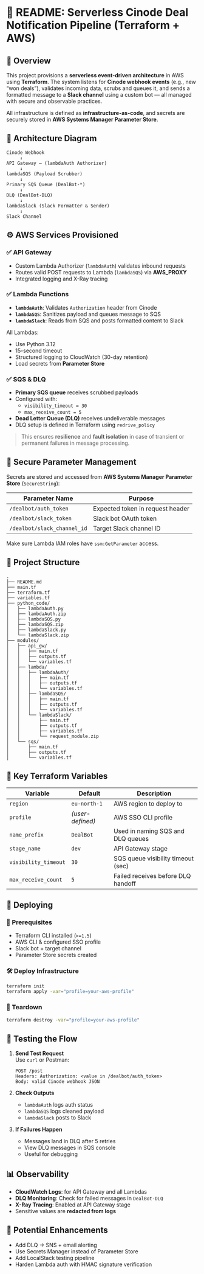 
# 📘 README: Serverless Cinode Deal Notification Pipeline (Terraform + AWS)

## 📌 Overview

This project provisions a **serverless event-driven architecture** in AWS using **Terraform**. The system listens for **Cinode webhook events** (e.g., new “won deals”), validates incoming data, scrubs and queues it, and sends a formatted message to a **Slack channel** using a custom bot — all managed with secure and observable practices.

All infrastructure is defined as **infrastructure-as-code**, and secrets are securely stored in **AWS Systems Manager Parameter Store**.

## 🧱 Architecture Diagram

```
Cinode Webhook
     ↓
API Gateway — (lambdaAuth Authorizer)
     ↓
lambdaSQS (Payload Scrubber)
     ↓
Primary SQS Queue (DealBot-*)
     ↓
DLQ (DealBot-DLQ)
     ↓
lambdaSlack (Slack Formatter & Sender)
     ↓
Slack Channel
```

## ⚙️ AWS Services Provisioned

### ✅ API Gateway
- Custom Lambda Authorizer (`lambdaAuth`) validates inbound requests
- Routes valid POST requests to Lambda (`lambdaSQS`) via **AWS_PROXY**
- Integrated logging and X-Ray tracing

### ✅ Lambda Functions
- **`lambdaAuth`**: Validates `Authorization` header from Cinode
- **`lambdaSQS`**: Sanitizes payload and queues message to SQS
- **`lambdaSlack`**: Reads from SQS and posts formatted content to Slack

All Lambdas:
- Use Python 3.12
- 15-second timeout
- Structured logging to CloudWatch (30-day retention)
- Load secrets from **Parameter Store**

### ✅ SQS & DLQ
- **Primary SQS queue** receives scrubbed payloads
- Configured with:
  - `visibility_timeout = 30`
  - `max_receive_count = 5`
- **Dead Letter Queue (DLQ)** receives undeliverable messages
- DLQ setup is defined in Terraform using `redrive_policy`

> This ensures **resilience** and **fault isolation** in case of transient or permanent failures in message processing.

## 🔐 Secure Parameter Management

Secrets are stored and accessed from **AWS Systems Manager Parameter Store** (`SecureString`):

| Parameter Name               | Purpose                              |
|-----------------------------|--------------------------------------|
| `/dealbot/auth_token`       | Expected token in request header     |
| `/dealbot/slack_token`      | Slack bot OAuth token                |
| `/dealbot/slack_channel_id` | Target Slack channel ID              |

Make sure Lambda IAM roles have `ssm:GetParameter` access.

## 📂 Project Structure

```
.
├── README.md
├── main.tf
├── terraform.tf
├── variables.tf
├── python_code/
│   ├── lambdaAuth.py
│   ├── lambdaAuth.zip
│   ├── lambdaSQS.py
│   ├── lambdaSQS.zip
│   ├── lambdaSlack.py
│   └── lambdaSlack.zip
├── modules/
│   ├── api_gw/
│   │   ├── main.tf
│   │   ├── outputs.tf
│   │   └── variables.tf
│   ├── lambda/
│   │   ├── lambdaAuth/
│   │   │   ├── main.tf
│   │   │   ├── outputs.tf
│   │   │   └── variables.tf
│   │   ├── lambdaSQS/
│   │   │   ├── main.tf
│   │   │   ├── outputs.tf
│   │   │   └── variables.tf
│   │   └── lambdaSlack/
│   │       ├── main.tf
│   │       ├── outputs.tf
│   │       ├── variables.tf
│   │       └── request_module.zip
│   └── sqs/
│       ├── main.tf
│       ├── outputs.tf
│       └── variables.tf
```

## 🧬 Key Terraform Variables

| Variable              | Default             | Description                          |
|-----------------------|---------------------|--------------------------------------|
| `region`              | `eu-north-1`        | AWS region to deploy to              |
| `profile`             | _(user-defined)_    | AWS SSO CLI profile                  |
| `name_prefix`         | `DealBot`           | Used in naming SQS and DLQ queues    |
| `stage_name`          | `dev`               | API Gateway stage                    |
| `visibility_timeout`  | `30`                | SQS queue visibility timeout (sec)   |
| `max_receive_count`   | `5`                 | Failed receives before DLQ handoff   |

## 🚀 Deploying

### 🔧 Prerequisites

- Terraform CLI installed (`>=1.5`)
- AWS CLI & configured SSO profile
- Slack bot + target channel
- Parameter Store secrets created

### 🛠️ Deploy Infrastructure

```bash
terraform init
terraform apply -var="profile=your-aws-profile"
```

### 🧹 Teardown

```bash
terraform destroy -var="profile=your-aws-profile"
```

## 🧪 Testing the Flow

1. **Send Test Request**  
   Use `curl` or Postman:
   ```
   POST /post
   Headers: Authorization: <value in /dealbot/auth_token>
   Body: valid Cinode webhook JSON
   ```

2. **Check Outputs**
   - `lambdaAuth` logs auth status
   - `lambdaSQS` logs cleaned payload
   - `lambdaSlack` posts to Slack

3. **If Failures Happen**  
   - Messages land in DLQ after 5 retries
   - View DLQ messages in SQS console
   - Useful for debugging

## 📊 Observability

- **CloudWatch Logs**: for API Gateway and all Lambdas
- **DLQ Monitoring**: Check for failed messages in `DealBot-DLQ`
- **X-Ray Tracing**: Enabled at API Gateway stage
- Sensitive values are **redacted from logs**

## 🧠 Potential Enhancements

- Add DLQ -> SNS + email alerting
- Use Secrets Manager instead of Parameter Store
- Add LocalStack testing pipeline
- Harden Lambda auth with HMAC signature verification
